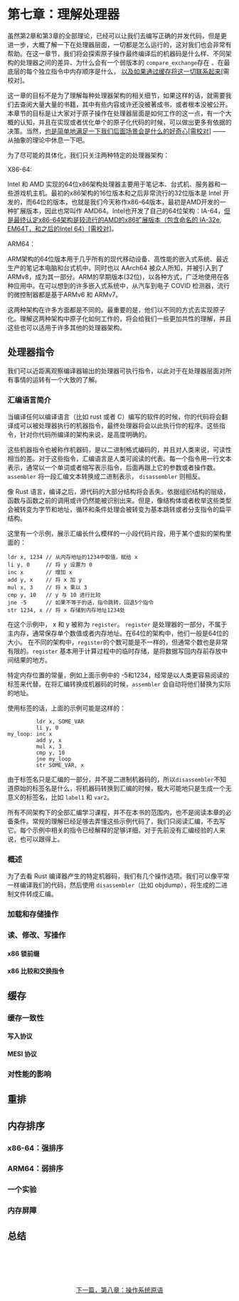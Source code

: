 # 第七章：理解处理器

虽然第2章和第3章的全部理论，已经可以让我们去编写正确的并发代码，但是更进一步，大概了解一下在处理器层面，一切都是怎么运行的，这对我们也会非常有帮助。在这一章节，我们将会探索原子操作最终编译后的机器码是什么样、不同架构的处理器之间的差异、为什么会有一个弱版本的 `compare_exchange`存在 、在最底层的每个独立指令中内存顺序是什么， <u>以及如果通过缓存将这一切联系起来</u>[需校对]。

这一章的目标不是为了理解每种处理器架构的相关细节，如果这样的话，就需要我们去查阅大量大量的书籍，其中有些内容或许还没被著成书，或者根本没被公开。本章节的目标是让大家对于原子操作在处理器层面是如何工作的这一点，有一个大概的认知，并且在实现或者优化单个的原子化代码的时候，可以做出更多有依据的决策。当然，<u>也是简单地满足一下我们后面场景会是什么的好奇心[需校对]</u> ——  从抽象的理论中休息一下吧。

为了尽可能的具体化，我们只关注两种特定的处理器架构：

X86-64:

Intel 和 AMD 实现的64位x86架构处理器主要用于笔记本、台式机、服务器和一些游戏机主机。最初的x86架构的16位版本和之后非常流行的32位版本是 Intel 开发的，而64位的版本，也就是我们今天称作x86-64版本，最初是AMD开发的一种扩展版本，因此也常叫作 AMD64。Intel也开发了自己的64位架构：IA-64，<u>但是最终认定x86-64架构是较流行的AMD的x86扩展版本（包含命名的 IA-32e, EM64T，和之后的Intel 64）[需校对]</u>。

ARM64：

ARM架构的64位版本用于几乎所有的现代移动设备、高性能的嵌入式系统、最近生产的笔记本电脑和台式机中。同时也以 AArch64 被众人所知，并被引入到了 ARMv8，成为其一部分。ARM的早期版本(32位)，以各种方式，广泛地使用在各种应用中。在可以想到的许多嵌入式系统中，从汽车到电子 COVID 检测器，流行的微控制器都是基于ARMv6 和 ARMv7。

这两种架构在许多方面都是不同的。最重要的是，他们以不同的方式去实现原子化。理解这两种架构中原子化如何工作的，将会给我们一些更加共性的理解，并且这些也可以适用于许多其他的处理器架构。

## 处理器指令

我们可以近距离观察编译器输出的处理器可执行指令，以此对于在处理器层面对所有事情的运转有一个大致的了解。


### 汇编语言简介

当编译任何以编译语言（比如 rust 或者 C）编写的软件的时候，你的代码将会翻译成可以被处理器执行的机器指令，最终处理器将会以此执行你的程序。这些指令，针对你代码所编译的架构来说，是高度明确的。

这些机器指令也被称作机器码，是以二进制格式编码的，并且对人类来说，可读性相当的差。对于这些指令，汇编语言是人类可阅读的代表。每一个指令用一行文本表示，通常以一个单词或者缩写表示指令，后面再跟上它的参数或者操作数。`assembler` 将一段汇编文本转换成二进制表示， `disassembler` 则相反。

像 Rust 语言，编译之后，源代码的大部分结构将会丢失。依据组织结构的层级，函数与函数之前的调用或许仍然能被识别出来。但是，像结构体或者枚举这些类型会被转变为字节和地址，循环和条件处理会被转变为基本跳转或者分支指令的扁平结构。

这里有一个示例，展示汇编长什么模样的一小段代码片段，用于某个虚拟的架构里面的：

```
ldr x, 1234 // 从内存地址的1234中取值，赋给 x  
li y, 0     // 将 y 设置为 0
inc x       // 增加 x
add y, x    // 将 x 加 y 
mul x, 3    // 将 x 乘以 3
cmp y, 10   // y 与 10 进行比较
jne -5      // 如果不等于的话，指令跳转，回退5个指令
str 1234, x // 将 x 存储到内存地址1234处
```

在这个示例中， x 和 y 被称为 `register`。 `register` 是处理器的一部分，不属于主内存，通常保存单个数值或者内存地址。在64位的架构中，他们一般是64位的大小。 在不同的架构中，`register`的个数可能是不一样的，但通常个数也是非常有限的。`register` 基本用于计算过程中的临时存储，是将数据写回内存前存放中间结果的地方。

特定内存位置的常量，例如上面示例中的 -5和1234，经常是以人类更容易阅读的标签来代替。在将汇编转换成机器码的时候，`assembler` 会自动将他们替换为实际的地址。

使用标签的话，上面的示例可能是这样的：

```
         ldr x, SOME_VAR
         li y, 0
my_loop: inc x
         add y, x
         mul x, 3
         cmp y, 10
         jne my_loop
         str SOME_VAR, x
```

由于标签名只是汇编的一部分，并不是二进制机器码的，所以`disassembler`不知道原始的标签名是什么，将机器码转换到汇编的时候，极大可能地只是生成一个无意义的标签名，比如 `label1` 和 `var2`。

所有不同架构下的全部汇编学习课程，并不在本书的范围内，也不是阅读本章的必备条件。常规的理解已经足够去弄懂这些示例代码了，我们只阅读汇编，不去写它。每个示例中相关的指令已经解释的足够详细，对于先前没有汇编经验的人来说，也可以跟得上。



### 概述

为了去看 Rust 编译器产生的特定机器码，我们有几个操作选项。我们可以像平常一样编译我们的代码，然后使用 `disassembler`（比如 objdump），将生成的二进制文件转成汇编。



### 加载和存储操作

### 读、修改、写操作

#### x86 锁前缀

#### x86 比较和交换指令

## 缓存

### 缓存一致性

#### 写入协议

#### MESI 协议

### 对性能的影响

## 重排

## 内存排序

### x86-64：强排序

### ARM64：弱排序

### 一个实验

### 内存屏障

## 总结

<p style="text-align: center; padding-block-start: 5rem;">
  <a href="./8_Operating_System_Primitives.html">下一篇，第八章：操作系统原语</a>
</p>
